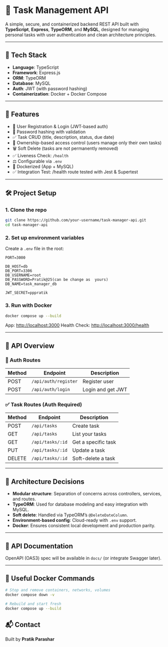 # 📜 Task Management API 

A simple, secure, and containerized backend REST API built with **TypeScript**, **Express**, **TypeORM**, and **MySQL**, designed for managing personal tasks with user authentication and clean architecture principles.

---

## 📆 Tech Stack

* **Language**: TypeScript
* **Framework**: Express.js
* **ORM**: TypeORM
* **Database**: MySQL
* **Auth**: JWT (with password hashing)
* **Containerization**: Docker + Docker Compose

---

## 🚀 Features

* 🔐 User Registration & Login (JWT-based auth)
* 🔐 Password hashing with validation
* ✅ Task CRUD (title, description, status, due date)
* 👭 Ownership-based access control (users manage only their own tasks)
* 🗑️ Soft Delete (tasks are not permanently removed)
* ✅ Liveness Check: `/health`
* ⚖️ Configurable via `.env`
* 🐳 Dockerized (App + MySQL)
* ✅ Integration Test: /health route tested with Jest & Supertest

---

## 🛠️ Project Setup

### 1. Clone the repo

```bash
git clone https://github.com/your-username/task-manager-api.git
cd task-manager-api
```

### 2. Set up environment variables

Create a `.env` file in the root:

```env
PORT=3000

DB_HOST=db
DB_PORT=3306
DB_USERNAME=root
DB_PASSWORD=Pratik@25(can be change as  yours)
DB_NAME=task_manager_db

JWT_SECRET=pppratik
```

### 3. Run with Docker

```bash
docker compose up --build
```

App: [http://localhost:3000](http://localhost:3000)
Health Check: [http://localhost:3000/health](http://localhost:3000/health)

---

## 🧪 API Overview

### 🔐 Auth Routes

| Method | Endpoint             | Description       |
| ------ | -------------------- | ----------------- |
| POST   | `/api/auth/register` | Register user     |
| POST   | `/api/auth/login`    | Login and get JWT |

### ✅ Task Routes (Auth Required)

| Method | Endpoint         | Description         |
| ------ | ---------------- | ------------------- |
| POST   | `/api/tasks`     | Create task         |
| GET    | `/api/tasks`     | List your tasks     |
| GET    | `/api/tasks/:id` | Get a specific task |
| PUT    | `/api/tasks/:id` | Update a task       |
| DELETE | `/api/tasks/:id` | Soft-delete a task  |

---

## 🧱 Architecture Decisions

* **Modular structure**: Separation of concerns across controllers, services, and routes.
* **TypeORM**: Used for database modeling and easy integration with MySQL.
* **Soft delete**: Handled via TypeORM’s `@DeleteDateColumn`.
* **Environment-based config**: Cloud-ready with `.env` support.
* **Docker**: Ensures consistent local development and production parity.

---

## 📄 API Documentation

OpenAPI (OAS3) spec will be available in `docs/` (or integrate Swagger later).

---

## 🐳 Useful Docker Commands

```bash
# Stop and remove containers, networks, volumes
docker compose down -v

# Rebuild and start fresh
docker compose up --build
```



## 📬 Contact

Built by **Pratik Parashar**
